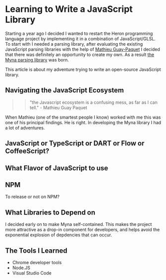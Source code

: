 # Learning to Write a JavaScript Library

Starting a year ago I decided I wanted to restart the Heron programming  language project by implementing it in a combination of JavaScript/GLSL. To start with I needed a parsing library, after evaluating the existing JavaScript parsing libraries with the help of [Mathieu Guay-Paquet](https://github.com/mguaypaq) I decided that there was definitely an opportunity to create my own. As a result [the Myna parsing library](https://github.com/cdiggins/myna-parser) was born. 

This article is about my adventure trying to  write an open-source JavaScript library. 

## Navigating the JavaScript Ecosystem 

>> "the Javascript ecosystem is a confusing mess, as far as I can tell." - Mathieu Guay Paquet

When Mathieu (one of the smartest people I know) worked with me this was one of his principal findings. He is right. In developing the Myna library I had a lot of adventures. 

## JavaScript or TypeScript or DART or Flow or CoffeeScript? 



## What Flavor of JavaScript to use 

## NPM 

To release or not on NPM? 

## What Libraries to Depend on 

I decided early on to make Myna self-contained. This makes the project more attractive as a drop-in component for developers, and helps avoid the exponential explosion of depdencies that can occur. 

## The Tools I Learned 

* Chrome developer tools
* Node.JS
* Visual Studio Code 

## 